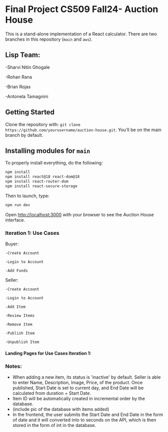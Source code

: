 # Final Project CS509 Fall24- Auction House

This is a stand-alone implementation of a React calculator. There are two branches in this repository (`main` and `aws`).

## Lisp Team: 
  -Sharvi Nitin Ghogale
  
  -Rohan Rana
  
  -Brian Rojas
  
  -Antonela Tamagnini

## Getting Started

Clone the repository with: `git clone https://github.com/yourusername/auction-house.git`. You’ll be on the main branch by default.

## Installing modules for `main`

To properly install everything, do the following:

```bash
npm install
npm install react@18 react-dom@18
npm install react-router-dom
npm install react-secure-storage
```

Then to launch, type:

```bash
npm run dev
```

Open [http://localhost:3000](http://localhost:3000) with your browser to see the Auction House interface.

### Iteration 1: Use Cases

  Buyer:
  
    -Create Account

    -Login to Account

    -Add Funds

  Seller:
  
    -Create Account

    -Login to Account

    -Add Item

    -Review Items

    -Remove Item

    -Publish Item

    -Unpublish Item
  

#### Landing Pages for Use Cases Iteration 1:

### Notes:

- When adding a new item, its status is 'inactive' by default. Seller is able to enter Name, Description, Image, Price, of the product. Once published, Start Date is set to current day, and End Date will be calculated from duration + Start Date.
- Item ID will be automatically created in incremental order by the database.
- (include pic of the database with items added)
- In the frontend, the user submits the Start Date and End Date in the form of date and it will converted into to seconds on the API, which is then stored in the form of int in the database.
